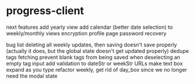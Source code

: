 # progress-client

next features
add yearly view
add calendar (better date selection) to weekly/monthly views
encryption
profile page
password recovery

bug list
deleting all weekly updates, then saving doesn't save properly (actually it does, but the global state doesn't get updated properly)
dedupe tags fetching
prevent blank tags from being saved when deselecting an empty tag input
add validation to dateStr or weekStr URLs
make text box expand as you type
refactor weekly, get rid of day_box since we no longer need the modal state